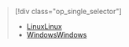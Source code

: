 > [!div class="op_single_selector"]
> * [<span data-ttu-id="6fe19-101">Linux</span><span class="sxs-lookup"><span data-stu-id="6fe19-101">Linux</span></span>](../articles/hdinsight/hdinsight-hadoop-collect-debug-heap-dump-linux.md)
> * [<span data-ttu-id="6fe19-102">Windows</span><span class="sxs-lookup"><span data-stu-id="6fe19-102">Windows</span></span>](../articles/hdinsight/hdinsight-hadoop-collect-debug-heap-dumps.md)
> 
> 


